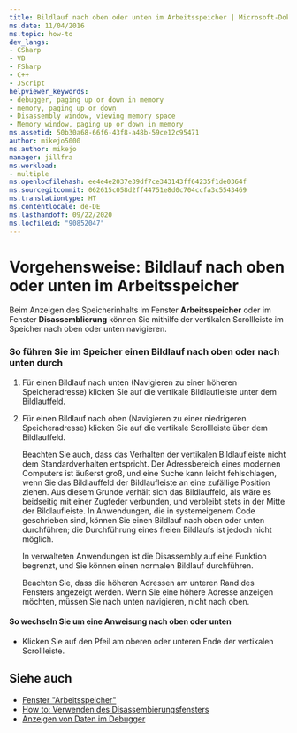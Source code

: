 ```yaml
---
title: Bildlauf nach oben oder unten im Arbeitsspeicher | Microsoft-Dokumentation
ms.date: 11/04/2016
ms.topic: how-to
dev_langs:
- CSharp
- VB
- FSharp
- C++
- JScript
helpviewer_keywords:
- debugger, paging up or down in memory
- memory, paging up or down
- Disassembly window, viewing memory space
- Memory window, paging up or down in memory
ms.assetid: 50b30a68-66f6-43f8-a48b-59ce12c95471
author: mikejo5000
ms.author: mikejo
manager: jillfra
ms.workload:
- multiple
ms.openlocfilehash: ee4e4e2037e39df7ce343143ff64235f1de0364f
ms.sourcegitcommit: 062615c058d2ff44751e8d0c704ccfa3c5543469
ms.translationtype: HT
ms.contentlocale: de-DE
ms.lasthandoff: 09/22/2020
ms.locfileid: "90852047"
---
```

# <a name="how-to-page-up-or-down-in-memory"></a>Vorgehensweise: Bildlauf nach oben oder unten im Arbeitsspeicher

Beim Anzeigen des Speicherinhalts im Fenster **Arbeitsspeicher** oder im Fenster **Disassemblierung** können Sie mithilfe der vertikalen Scrollleiste im Speicher nach oben oder unten navigieren.

### <a name="to-page-up-or-down-in-memory"></a>So führen Sie im Speicher einen Bildlauf nach oben oder nach unten durch

1. Für einen Bildlauf nach unten (Navigieren zu einer höheren Speicheradresse) klicken Sie auf die vertikale Bildlaufleiste unter dem Bildlauffeld.

2. Für einen Bildlauf nach oben (Navigieren zu einer niedrigeren Speicheradresse) klicken Sie auf die vertikale Scrollleiste über dem Bildlauffeld.

   Beachten Sie auch, dass das Verhalten der vertikalen Bildlaufleiste nicht dem Standardverhalten entspricht. Der Adressbereich eines modernen Computers ist äußerst groß, und eine Suche kann leicht fehlschlagen, wenn Sie das Bildlauffeld der Bildlaufleiste an eine zufällige Position ziehen. Aus diesem Grunde verhält sich das Bildlauffeld, als wäre es beidseitig mit einer Zugfeder verbunden, und verbleibt stets in der Mitte der Bildlaufleiste. In Anwendungen, die in systemeigenem Code geschrieben sind, können Sie einen Bildlauf nach oben oder unten durchführen; die Durchführung eines freien Bildlaufs ist jedoch nicht möglich.

   In verwalteten Anwendungen ist die Disassembly auf eine Funktion begrenzt, und Sie können einen normalen Bildlauf durchführen.

   Beachten Sie, dass die höheren Adressen am unteren Rand des Fensters angezeigt werden. Wenn Sie eine höhere Adresse anzeigen möchten, müssen Sie nach unten navigieren, nicht nach oben.

#### <a name="to-move-up-or-down-one-instruction"></a>So wechseln Sie um eine Anweisung nach oben oder unten

- Klicken Sie auf den Pfeil am oberen oder unteren Ende der vertikalen Scrollleiste.

## <a name="see-also"></a>Siehe auch
- [Fenster "Arbeitsspeicher"](../debugger/memory-windows.md)
- [How to: Verwenden des Disassembierungsfensters](../debugger/how-to-use-the-disassembly-window.md)
- [Anzeigen von Daten im Debugger](../debugger/viewing-data-in-the-debugger.md)